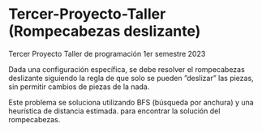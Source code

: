 # Tercer-Proyecto-Taller (Rompecabezas deslizante)
Tercer Proyecto Taller de programación 1er semestre 2023

Dada una configuración específica, se debe resolver el rompecabezas deslizante
 siguiendo la regla de que solo se pueden ”deslizar” las piezas, sin permitir cambios de
 piezas de la nada.

Este problema se soluciona utilizando BFS (búsqueda por anchura) y una heurística de distancia estimada. para encontrar la solución del rompecabezas.

